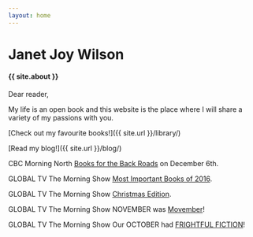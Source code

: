 ```yaml
---
layout: home
---
```


# Janet Joy Wilson

#### {{ site.about }}

Dear reader,

My life is an open book and this website is the place where I will share a variety of my passions with you.

[Check out my favourite books!]({{ site.url }}/library/)

[Read my blog!]({{ site.url }}/blog/)

<i class="fa fa-microphone" aria-hidden="true"></i> CBC Morning North [Books for the Back Roads](http://www.cbc.ca/player/play/825912899683/ ) on December 6th.

<i class="fa fa-television" aria-hidden="true"></i> GLOBAL TV The Morning Show [Most Important Books of 2016](http://globalnews.ca/video/3140646/the-books-that-mattered-most-in-2016).

<i class="fa fa-television" aria-hidden="true"></i> GLOBAL TV The Morning Show [Christmas Edition](http://globalnews.ca/video/3114651/holiday-book-guide-with-janet-joy-wilson).

<i class="fa fa-television" aria-hidden="true"></i> GLOBAL TV The Morning Show NOVEMBER was [Movember](http://globalnews.ca/video/3088642/movember-themed-books-that-bring-awareness-to-mens-health)!

<i class="fa fa-television" aria-hidden="true"></i> GLOBAL TV The Morning Show Our OCTOBER had [FRIGHTFUL FICTION](http://globalnews.ca/video/3015433/the-best-spooky-books-to-read-this-month )!
